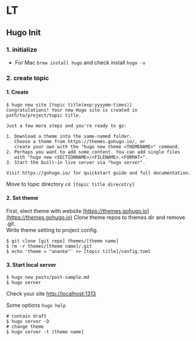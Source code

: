 # LT





## Hugo Init

### 1. initialize
* For Mac `brew install hugo` and check install `hugo -v`


### 2. create topic

#### 1. Create
```
$ hugo new site [topic title(exp:yyyymm-times)]
Congratulations! Your new Hugo site is created in path/to/project/topic title.

Just a few more steps and you're ready to go:

1. Download a theme into the same-named folder.
   Choose a theme from https://themes.gohugo.io/, or
   create your own with the "hugo new theme <THEMENAME>" command.
2. Perhaps you want to add some content. You can add single files
   with "hugo new <SECTIONNAME>/<FILENAME>.<FORMAT>".
3. Start the built-in live server via "hugo server".

Visit https://gohugo.io/ for quickstart guide and full documentation.
```


Move to topic directory `cd [topic title direcotry]`

#### 2. Set theme
First, elect theme with website [https://themes.gohugo.io](https://themes.gohugo.io)
Clone theme repos to themes dir and remove .git.  
Write theme setting to project config.

```
$ git clone [git repo] themes/[theme name]
$ rm -r themes/[theme name]/.git
$ echo 'theme = "ananke"' >> [topic title]/config.toml
```

#### 3. Start local server
```
$ hugo new posts/post-sample.md
$ hugo server
```
Check your site [http://localhost:1313](http://localhost:1313/#1)


Some options `hugo help`
```
# contain draft
$ hugo server -D
# change theme
$ hugo server -t [theme name]
```






